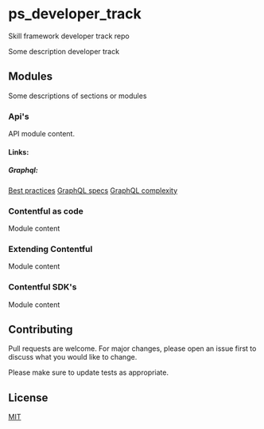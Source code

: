 # ps_developer_track
Skill framework developer track repo

Some description developer track

## Modules

Some descriptions of sections or modules

### Api's

API module content.

#### Links:
##### Graphql:
[Best practices](https://www.apollographql.com/docs/react/data/operation-best-practices/)
[GraphQL specs](https://36-concepts-graphql.netlify.app/specs)
[GraphQL complexity](https://Internal.wiki.link)

### Contentful as code

Module content

### Extending Contentful

Module content

### Contentful SDK's

Module content

## Contributing
Pull requests are welcome. For major changes, please open an issue first to discuss what you would like to change.

Please make sure to update tests as appropriate.

## License
[MIT](https://choosealicense.com/licenses/mit/)
